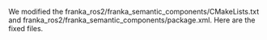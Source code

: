 We modified the franka_ros2/franka_semantic_components/CMakeLists.txt and franka_ros2/franka_semantic_components/package.xml. 
Here are the fixed files.
